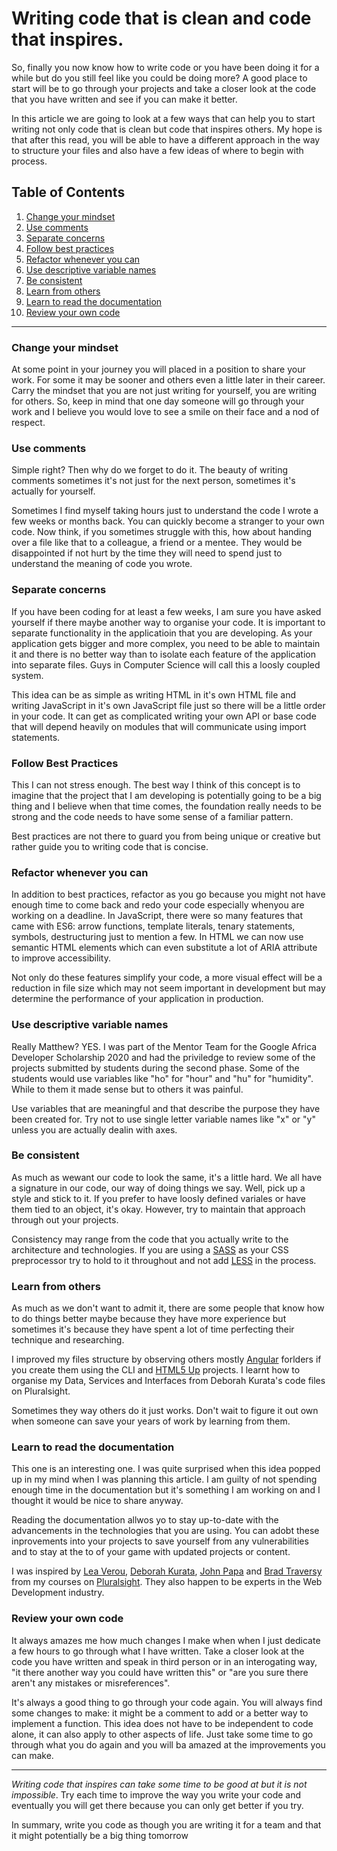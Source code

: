 # Writing code that is clean and code that inspires.

So, finally you now know how to write code or you have been doing it for a while but do you still feel like you could be doing more? A good place to start will be to go through your projects and take a closer look at the code that you have written and see if you can make it better.

In this article we are going to look at a few ways that can help you to start writing not only code that is clean but code that inspires others. My hope is that after this read, you will be able to have a different approach in the way to structure your files and also have a few ideas of where to begin with process.

## Table of Contents

1. [Change your mindset](#change-mindset)
1. [Use comments](#comments)
1. [Separate concerns](#separating-concerns)
1. [Follow best practices](#best-practices)
1. [Refactor whenever you can](#refactor)
1. [Use descriptive variable names](#descriptive-variables)
1. [Be consistent](#consistency)
1. [Learn from others](#learning-from-others)
1. [Learn to read the documentation](#read-documentation)
1. [Review your own code](#code-review)


---

<h3 id="change-mindset">Change your mindset</h3>

At some point in your journey you will placed in a position to share your work. For some it may be sooner and others even a little later in their career. Carry the mindset that you are not just writing for yourself, you are writing for others. So, keep in mind that one day someone will go through your work and I believe you would love to see a smile on their face and a nod of respect.

<h3 id="comments">Use comments</h3>

Simple right? Then why do we forget to do it. The beauty of writing comments sometimes it's not just for the next person, sometimes it's actually for yourself. 

Sometimes I find myself taking hours just to understand the code I wrote a few weeks or months back. You can quickly become a stranger to your own code. Now think, if you sometimes struggle with this, how about handing over a file like that to a colleague, a friend or a mentee. They would be disappointed if not hurt by the time they will need to spend just to understand the meaning of code you wrote.

<h3 id="separate-concerns">Separate concerns</h3>

If you have been coding for at least a few weeks, I am sure you have asked yourself if there maybe another way to organise your code. It is important to separate functionality in the applicatioin that you are developing. As your application gets bigger and more complex, you need to be able to maintain it and there is no better way than to isolate each feature of the application into separate files. Guys in Computer Science will call this a loosly coupled system.

This idea can be as simple as writing HTML in it's own HTML file and writing JavaScript in it's own JavaScript file just so there will be a little order in your code. It can get as complicated writing your own API or base code that will depend heavily on modules that will communicate using import statements. 

<h3 id="best-practices">Follow Best Practices</h3>

This I can not stress enough. The best way I think of this concept is to imagine that the project that I am developing is potentially going to be a big thing and I believe when that time comes, the foundation really needs to be strong and the code needs to have some sense of a familiar pattern.

Best practices are not there to guard you from being unique or creative but rather guide you to writing code that is concise.

<h3 id="refactor">Refactor whenever you can</h3>

In addition to best practices, refactor as you go because you might not have enough time to come back and redo your code especially whenyou are working on a deadline. In JavaScript, there were so many features that came with ES6: arrow functions, template literals, tenary statements, symbols, destructuring just to mention a few. In HTML we can now use semantic HTML elements which can even substitute a lot of ARIA attribute to improve accessibility.

Not only do these features simplify your code, a more visual effect will be a reduction in file size which may not seem important in development but may determine the performance of your application in production.

<h3 id="descriptive-variables">Use descriptive variable names</h3>

Really Matthew? YES. I was part of the Mentor Team for the Google Africa Developer Scholarship 2020 and had the priviledge to review some of the projects submitted by students during the second phase. Some of the students would use variables like "ho" for "hour" and "hu" for "humidity". While to them it made sense but to others it was painful. 

Use variables that are meaningful and that describe the purpose they have been created for. Try not to use single letter variable names like "x" or "y" unless you are actually dealin with axes.

<h3 id="consistency">Be consistent</h3>

As much as wewant our code to look the same, it's a little hard. We all have a signature in our code, our way of doing things we say. Well, pick up a style and stick to it. If you prefer to have loosly defined variales or have them tied to an object, it's okay. However, try to maintain that approach through out your projects. 

Consistency may range from the code that you actually write to the architecture and technologies. If you are using a [SASS](https://sass-lang.com) as your CSS preprocessor try to hold to it throughout and not add [LESS](https://lesscss.org) in the process.

<h3 id="learning-from-others">Learn from others</h3>

As much as we don't want to admit it, there are some people that know how to do things better maybe because they have more experience but sometimes it's because they have spent a lot of time perfecting their technique and researching.

I improved my files structure by observing others mostly [Angular](https://angular.io) forlders if you create them using the CLI and [HTML5 Up](https://html5up.net) projects. I learnt how to organise my Data, Services and Interfaces from Deborah Kurata's code files on Pluralsight. 

Sometimes they way others do it just works. Don't wait to figure it out own when someone can save your years of work by learning from them.

<h3 id="read-documentation">Learn to read the documentation</h3>

This one is an interesting one. I was quite surprised when this idea popped up in my mind when I was planning this article. I am guilty of not spending enough time in the documentation but it's something I am working on and I thought it would be nice to share anyway. 

Reading the documentation allwos yo to stay up-to-date with the advancements in the technologies that you are using. You can adobt these inprovements into your projects to save yourself from any vulnerabilities and to stay at the to of your game with updated projects or content. 

I was inspired by [Lea Verou](https://lea.verou.me), [Deborah Kurata](https://blogs.msmvps.com/deborahk), [John Papa](https://johnpapa.net) and [Brad Traversy](https://www.traversymedia.com) from my courses on [Pluralsight](https://www.pluralsight.com). They also happen to be experts in the Web Development industry.

<h3 id="code-review">Review your own code</h3>

It always amazes me how much changes I make when when I just dedicate a few hours to go through what I have written. Take a closer look at the code you have written and speak in third person or in an interogating way, "it there another way you could have written this" or "are you sure there aren't any mistakes or misreferences". 

It's always a good thing to go through your code again. You will always find some changes to make: it might be a comment to add or a better way to implement a function. This idea does not have to be independent to code alone, it can also apply to other aspects of life. Just take some time to go through what you do again and you will ba amazed at the improvements you can make.  

---

*Writing code that inspires can take some time to be good at but it is not impossible*. Try each time to improve the way you write your code and eventually you will get there because you can only get better if you try.

In summary, write you code as though you are writing it for a team and that it might potentially be a big thing tomorrow



